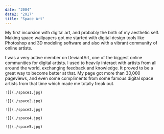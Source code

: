 ```yaml
---
date: "2004"
date2: "2017"
title: "Space Art"
---
```


My first incursion with digital art, and probably the birth of my aesthetic self. Making space wallpapers got me started with digital design tools like Photoshop and 3D modeling software and also with a vibrant community of online artists.

I was a very active member on DeviantArt, one of the biggest online communities for digital artists. I used to heavily interact with artists from all around the world, exchanging feedback and knowledge. It proved to be a great way to become better at that. My page got more than 30,000 pageviews, and even some compliments from some famous digital space artists from that time which made me totally freak out.


```grid|1
![](./space1.jpg)
```

```grid|1
![](./space2.jpg)
```

```grid|1
![](./space3.jpg)
```

```grid|1
![](./space4.jpg) 
```

```grid|1
![](./space5.jpg)
```

